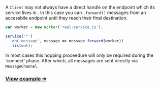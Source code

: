 A `Client` may not always have a direct handle on the endpoint which its service lives in
. In this case you can `.forward()` messages from an accessbile endpoint until they reach their final destination.

```js
var worker = new Worker('real-service.js');

service('*')
  .on('message', message => message.forward(worker))
  .listen();
```

In most cases this hopping proceedure will only be required during the 'connect' phase. After which, all messages are sent directly via `MessageChannel`.

### [View example ➔](../../examples/forwarding-messages/index.html)
